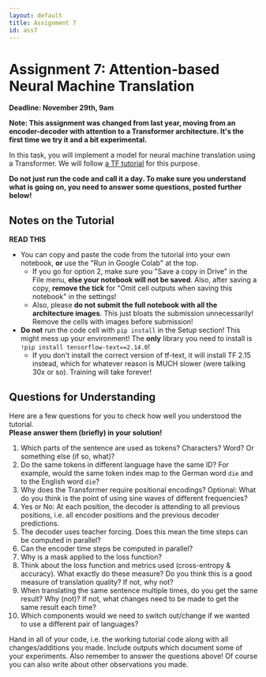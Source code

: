 ```yaml
---
layout: default
title: Assignment 7
id: ass7
---
```


# Assignment 7: Attention-based Neural Machine Translation
**Deadline: November 29th, 9am**

**Note: This assignment was changed from last year, moving from an encoder-decoder
with attention to a Transformer architecture. It's the first time we try it and
a bit experimental.**

In this task, you will implement a model for neural machine translation using
a Transformer.
We will follow [a TF tutorial](https://www.tensorflow.org/text/tutorials/transformer)
for this purpose.

**Do not just run the code and call it a day. To make sure you understand what is going
on, you need to answer some questions, posted further below!**


## Notes on the Tutorial

**READ THIS**

- You can copy and paste the code from the tutorial into your own notebook, **or**
use the "Run in Google Colab" at the top.
  - If you go for option 2, make sure you "Save a copy in Drive" in the File menu,
  **else your notebook will not be saved**. Also, after saving a copy, **remove the tick**
  for "Omit cell outputs when saving this notebook" in the settings!
  - Also, please **do not submit the full notebook with all the architecture images**.
  This just bloats the submission unnecessarily! Remove the cells with images before
  submission!
- **Do not** run the code cell with `pip install` in the Setup section! This might
mess up your environment! The **only**
library you need to install is `!pip install tensorflow-text==2.14.0`!
  - If you don't install the correct version of tf-text, it will install TF 2.15 instead,
  which for whatever reason is MUCH slower (were talking 30x or so). Training will
  take forever!


## Questions for Understanding

Here are a few questions for you to check how well you understood the tutorial.  
**Please answer them (briefly) in your solution!**

1. Which parts of the sentence are used as tokens? Characters? Word? 
Or something else (if so, what)?
2. Do the same tokens in different language have the same ID? For example, 
would the same token index map to the German word `die` and to the 
  English word `die`?
3. Why does the Transformer require positional encodings? Optional: What do you
think is the point of using sine waves of different frequencies?
3. Yes or No: At each position, the decoder is attending to all previous positions, 
 i.e. all encoder positions and the previous decoder predictions.
4. The decoder uses teacher forcing. Does this mean the time steps can be computed
 in parallel?
5. Can the encoder time steps be computed in parallel?
6. Why is a mask applied to the loss function?
7. Think about the loss function and metrics used (cross-entropy & accuracy). What
exactly do these measure? Do you think this is a good measure of translation quality?
If not, why not?
7. When translating the same sentence multiple times, do you get the same result?
Why (not)? If not, what changes need to be made to get the same result each time?
8. Which components would we need to switch out/change if we wanted to use a different pair
of languages?

Hand in all of your code, i.e. the working tutorial code along with all changes/additions you made. Include outputs which document some of your experiments. Also
remember to answer the questions above! Of course you can also write about other
observations you made.
